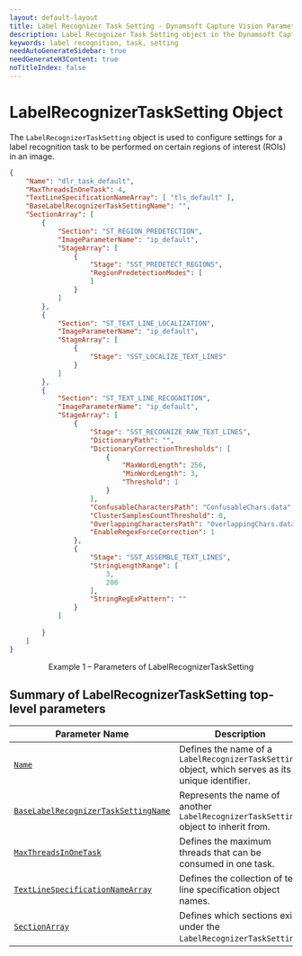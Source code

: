 ```yaml
---
layout: default-layout
title: Label Recognizer Task Setting - Dynamsoft Capture Vision Parameter File
description: Label Recognizer Task Setting object in the Dynamsoft Capture Vision Parameter File is an object for configuring and organizing the process of label recognition task.
keywords: label recognition, task, setting
needAutoGenerateSidebar: true
needGenerateH3Content: true
noTitleIndex: false
---
```


# LabelRecognizerTaskSetting Object

The `LabelRecognizerTaskSetting` object is used to configure settings for a label recognition task to be performed on certain regions of interest (ROIs) in an image.

```json
{
    "Name": "dlr_task_default",
    "MaxThreadsInOneTask": 4,
    "TextLineSpecificationNameArray": [ "tls_default" ],
    "BaseLabelRecognizerTaskSettingName": "",
    "SectionArray": [
        {
            "Section": "ST_REGION_PREDETECTION",
            "ImageParameterName": "ip_default",
            "StageArray": [
                {
                    "Stage": "SST_PREDETECT_REGIONS",
                    "RegionPredetectionModes": [
                    ]
                }
            ]
        },
        {
            "Section": "ST_TEXT_LINE_LOCALIZATION",
            "ImageParameterName": "ip_default",
            "StageArray": [
                {
                    "Stage": "SST_LOCALIZE_TEXT_LINES"
                }
            ]
        },
        {
            "Section": "ST_TEXT_LINE_RECOGNITION",
            "ImageParameterName": "ip_default",
            "StageArray": [
                {
                    "Stage": "SST_RECOGNIZE_RAW_TEXT_LINES",
                    "DictionaryPath": "",
                    "DictionaryCorrectionThresholds": [
                        {
                            "MaxWordLength": 256,
                            "MinWordLength": 3,
                            "Threshold": 1
                        }
                    ],
                    "ConfusableCharactersPath": "ConfusableChars.data",
                    "ClusterSamplesCountThreshold": 0,
                    "OverlappingCharactersPath": "OverlappingChars.data", 
                    "EnableRegexForceCorrection": 1
                },
                {
                    "Stage": "SST_ASSEMBLE_TEXT_LINES",
                    "StringLengthRange": [
                        3,
                        200
                    ],
                    "StringRegExPattern": ""
                }
            ]
            
        }
    ]
}
```

<div align="center">
   <p>Example 1 – Parameters of LabelRecognizerTaskSetting</p>
</div>

## Summary of LabelRecognizerTaskSetting top-level parameters

| Parameter Name | Description |
| -------------- | ----------- |
| [`Name`]({{site.dcvb_parameters_reference}}label-recognizer-task-settings/name.html) | Defines the name of a `LabelRecognizerTaskSetting` object, which serves as its unique identifier. |
| [`BaseLabelRecognizerTaskSettingName`]({{site.dcvb_parameters_reference}}label-recognizer-task-settings/base-label-recognizer-task-setting-name.html) | Represents the name of another `LabelRecognizerTaskSetting` object to inherit from. |
| [`MaxThreadsInOneTask`]({{site.dcvb_parameters_reference}}label-recognizer-task-settings/max-threads-in-one-task.html) | Defines the maximum threads that can be consumed in one task. |
| [`TextLineSpecificationNameArray`]({{site.dcvb_parameters_reference}}label-recognizer-task-settings/text-line-specification-name-array.html) | Defines the collection of text line specification object names. |
| [`SectionArray`]({{site.dcvb_parameters_reference}}label-recognizer-task-settings/section-array.html) | Defines which sections exist under the `LabelRecognizerTaskSetting`. |
